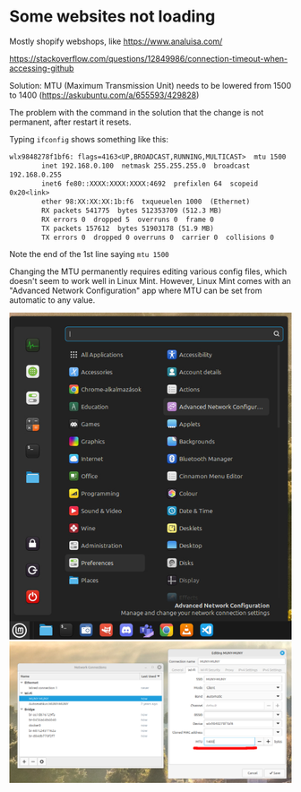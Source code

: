 # Some websites not loading

Mostly shopify webshops, like https://www.analuisa.com/

https://stackoverflow.com/questions/12849986/connection-timeout-when-accessing-github

Solution: MTU (Maximum Transmission Unit) needs to be lowered from 1500 to 1400 (https://askubuntu.com/a/655593/429828)

The problem with the command in the solution that the change is not permanent, after restart it resets.

Typing `ifconfig` shows something like this:

```
wlx9848278f1bf6: flags=4163<UP,BROADCAST,RUNNING,MULTICAST>  mtu 1500
        inet 192.168.0.100  netmask 255.255.255.0  broadcast 192.168.0.255
        inet6 fe80::XXXX:XXXX:XXXX:4692  prefixlen 64  scopeid 0x20<link>
        ether 98:XX:XX:XX:1b:f6  txqueuelen 1000  (Ethernet)
        RX packets 541775  bytes 512353709 (512.3 MB)
        RX errors 0  dropped 5  overruns 0  frame 0
        TX packets 157612  bytes 51903178 (51.9 MB)
        TX errors 0  dropped 0 overruns 0  carrier 0  collisions 0
```

Note the end of the 1st line saying `mtu 1500`

Changing the MTU permanently requires editing various config files, which doesn't seem to work well in Linux Mint.
However, Linux Mint comes with an "Advanced Network Configuration" app where MTU can be set from automatic to any value.

![Finding 'Advanced Network Configuration'](img/finding-advanced-network-config.jpg?raw=true "Finding 'Advanced Network Configuration'")
![Adjusting MTU](img/adjusting-mtu.jpg?raw=true "Adjusting MTU")
